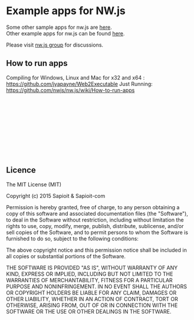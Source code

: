 # Example apps for NW.js

Some other sample apps for nw.js are [here](https://github.com/nwjs/nw.js).<br/>
Other example apps for nw.js can be found [here](https://github.com/zcbenz/nw-sample-apps).

Please visit [nw.js group](http://groups.google.com/group/nwjs-general) for discussions.


## How to run apps

Compiling for Windows, Linux and Mac for x32 and x64 : https://github.com/jyapayne/Web2Executable
Just Running: https://github.com/nwjs/nw.js/wiki/How-to-run-apps


<br/><br/><br/><br/><br/><br/><br/><br/><br/>


## Licence

The MIT License (MIT)

Copyright (c) 2015 Sapioit & Sapioit-com

Permission is hereby granted, free of charge, to any person obtaining a copy
of this software and associated documentation files (the "Software"), to deal
in the Software without restriction, including without limitation the rights
to use, copy, modify, merge, publish, distribute, sublicense, and/or sell
copies of the Software, and to permit persons to whom the Software is
furnished to do so, subject to the following conditions:

The above copyright notice and this permission notice shall be included in all
copies or substantial portions of the Software.

THE SOFTWARE IS PROVIDED "AS IS", WITHOUT WARRANTY OF ANY KIND, EXPRESS OR
IMPLIED, INCLUDING BUT NOT LIMITED TO THE WARRANTIES OF MERCHANTABILITY,
FITNESS FOR A PARTICULAR PURPOSE AND NONINFRINGEMENT. IN NO EVENT SHALL THE
AUTHORS OR COPYRIGHT HOLDERS BE LIABLE FOR ANY CLAIM, DAMAGES OR OTHER
LIABILITY, WHETHER IN AN ACTION OF CONTRACT, TORT OR OTHERWISE, ARISING FROM,
OUT OF OR IN CONNECTION WITH THE SOFTWARE OR THE USE OR OTHER DEALINGS IN THE
SOFTWARE.
